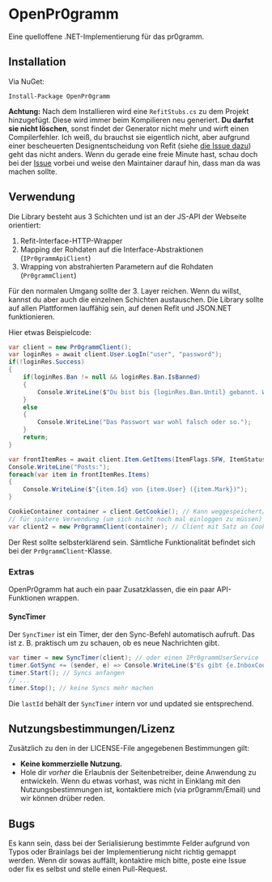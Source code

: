 # OpenPr0gramm
Eine quelloffene .NET-Implementierung für das pr0gramm.

## Installation

Via NuGet:
```
Install-Package OpenPr0gramm
```

**Achtung:** Nach dem Installieren wird eine `RefitStubs.cs` zu dem Projekt hinzugefügt. Diese wird immer beim Kompilieren neu generiert. **Du darfst sie nicht löschen**, sonst findet der Generator nicht mehr und wirft einen Compilerfehler. Ich weiß, du brauchst sie eigentlich nicht, aber aufgrund einer bescheuerten Designentscheidung von Refit (siehe [die Issue dazu](https://github.com/paulcbetts/refit/issues/120)) geht das nicht anders. Wenn du gerade eine freie Minute hast, schau doch bei der [Issue](https://github.com/paulcbetts/refit/issues/120) vorbei und weise den Maintainer darauf hin, dass man da was machen sollte.

## Verwendung
Die Library besteht aus 3 Schichten und ist an der JS-API der Webseite orientiert:

1. Refit-Interface-HTTP-Wrapper
2. Mapping der Rohdaten auf die Interface-Abstraktionen (`IPr0grammApiClient`)
3. Wrapping von abstrahierten Parametern auf die Rohdaten (`Pr0grammClient`)

Für den normalen Umgang sollte der 3. Layer reichen. Wenn du willst, kannst du aber auch die einzelnen Schichten austauschen. Die Library sollte auf allen Plattformen lauffähig sein, auf denen Refit und JSON.NET funktionieren.

Hier etwas Beispielcode:
```C#
var client = new Pr0grammClient();
var loginRes = await client.User.LogIn("user", "password");
if(!loginRes.Success)
{
	if(loginRes.Ban != null && loginRes.Ban.IsBanned)
	{
		Console.WriteLine($"Du bist bis {loginRes.Ban.Until} gebannt. Warum? \"{loginRes.Ban.Reason}\".");
	}
	else
	{
		Console.WriteLine("Das Passwort war wohl falsch oder so.");
	}
	return;
}

var frontItemRes = await client.Item.GetItems(ItemFlags.SFW, ItemStatus.Promoted);
Console.WriteLine("Posts:");
foreach(var item in frontItemRes.Items)
{
	Console.WriteLine($"{item.Id} von {item.User} ({item.Mark})");
}

CookieContainer container = client.GetCookie(); // Kann weggespeichert/serialisiert werden
// für spätere Verwendung (um sich nicht noch mal einloggen zu müssen)
var client2 = new Pr0grammClient(container); // Client mit Satz an Cookies initialisieren
```
Der Rest sollte selbsterklärend sein. Sämtliche Funktionalität befindet sich bei der `Pr0grammClient`-Klasse.

### Extras

OpenPr0gramm hat auch ein paar Zusatzklassen, die ein paar API-Funktionen wrappen.

#### SyncTimer
Der `SyncTimer` ist ein Timer, der den Sync-Befehl automatisch aufruft. Das ist z. B. praktisch um zu schauen, ob es neue Nachrichten gibt.
```C#
var timer = new SyncTimer(client); // oder einen IPr0grammUserService
timer.GotSync += (sender, e) => Console.WriteLine($"Es gibt {e.InboxCount} neue Nachrichten");
timer.Start(); // Syncs anfangen
// ...
timer.Stop(); // keine Syncs mehr machen
```
Die `lastId` behält der `SyncTimer` intern vor und updated sie entsprechend.


## Nutzungsbestimmungen/Lizenz
Zusätzlich zu den in der LICENSE-File angegebenen Bestimmungen gilt:
- **Keine kommerzielle Nutzung.**
- Hole dir *vorher* die Erlaubnis der Seitenbetreiber, deine Anwendung zu entwickeln.
Wenn du etwas vorhast, was nicht in Einklang mit den Nutzungsbestimmungen ist, kontaktiere mich (via pr0gramm/Email) und wir können drüber reden.

## Bugs
Es kann sein, dass bei der Serialisierung bestimmte Felder aufgrund von Typos oder Brainlags bei der Implementierung nicht richtig gemappt werden. Wenn dir sowas auffällt, kontaktire mich bitte, poste eine Issue oder fix es selbst und stelle einen Pull-Request.
